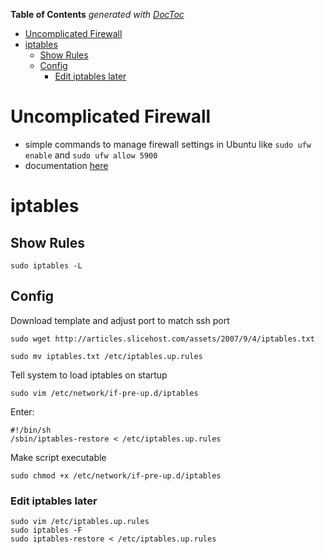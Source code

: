 <!-- START doctoc generated TOC please keep comment here to allow auto update -->
<!-- DON'T EDIT THIS SECTION, INSTEAD RE-RUN doctoc TO UPDATE -->
**Table of Contents**  *generated with [DocToc](http://doctoc.herokuapp.com/)*

- [Uncomplicated Firewall](#uncomplicated-firewall)
- [iptables](#iptables)
	- [Show Rules](#show-rules)
	- [Config](#config)
		- [Edit iptables later](#edit-iptables-later)

<!-- END doctoc generated TOC please keep comment here to allow auto update -->

# Uncomplicated Firewall

- simple commands to manage firewall settings in Ubuntu like `sudo ufw enable` and `sudo ufw allow 5900`
- documentation [here](https://help.ubuntu.com/10.04/serverguide/C/firewall.html)

# iptables

## Show Rules

    sudo iptables -L

## Config 

Download template and adjust port to match ssh port
    
    sudo wget http://articles.slicehost.com/assets/2007/9/4/iptables.txt

    sudo mv iptables.txt /etc/iptables.up.rules

Tell system to load iptables on startup

    sudo vim /etc/network/if-pre-up.d/iptables

Enter:
    
    #!/bin/sh
    /sbin/iptables-restore < /etc/iptables.up.rules

Make script executable

    sudo chmod +x /etc/network/if-pre-up.d/iptables

### Edit iptables later

    sudo vim /etc/iptables.up.rules
    sudo iptables -F
    sudo iptables-restore < /etc/iptables.up.rules
